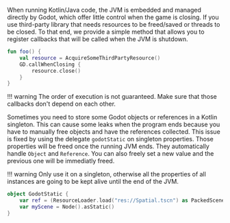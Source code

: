 When running Kotlin/Java code, the JVM is embedded and managed directly by Godot, which offer little control when the game is closing. 
If you use third-party library that needs resources to be freed/saved or threads to be closed. 
To that end, we provide a simple method that allows you to register callbacks that will be called when the JVM is shutdown.

```kotlin
fun foo() {
    val resource = AcquireSomeThirdPartyResource()
    GD.callWhenClosing {
        resource.close()
    }
}
```

!!! warning
The order of execution is not guaranteed. Make sure that those callbacks don't depend on each other.


Sometimes you need to store some Godot objects or references in a Kotlin singleton.
This can cause some leaks when the program ends because you have to manually free objects and have the references collected.
This issue is fixed by using the delegate `godotStatic` on singleton properties. Those properties will be freed once the running JVM ends.
They automatically handle `Object` and `Reference`. You can also freely set a new value and the previous one will be immediatly freed.

!!! warning
Only use it on a singleton, otherwise all the properties of all instances are going to be kept alive until the end of the JVM.

```kotlin
object GodotStatic {
    var ref = (ResourceLoader.load("res://Spatial.tscn") as PackedScene?).asStatic()
    var myScene = Node().asStatic()
}

